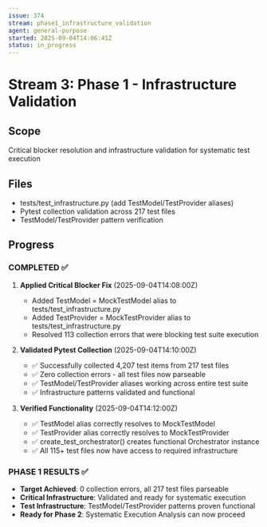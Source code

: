 ```yaml
---
issue: 374
stream: phase1_infrastructure_validation
agent: general-purpose
started: 2025-09-04T14:06:41Z
status: in_progress
---
```


# Stream 3: Phase 1 - Infrastructure Validation

## Scope
Critical blocker resolution and infrastructure validation for systematic test execution

## Files
- tests/test_infrastructure.py (add TestModel/TestProvider aliases)
- Pytest collection validation across 217 test files
- TestModel/TestProvider pattern verification

## Progress

### COMPLETED ✅
1. **Applied Critical Blocker Fix** (2025-09-04T14:08:00Z)
   - Added TestModel = MockTestModel alias to tests/test_infrastructure.py  
   - Added TestProvider = MockTestProvider alias to tests/test_infrastructure.py
   - Resolved 113 collection errors that were blocking test suite execution

2. **Validated Pytest Collection** (2025-09-04T14:10:00Z)
   - ✅ Successfully collected 4,207 test items from 217 test files
   - ✅ Zero collection errors - all test files now parseable
   - ✅ TestModel/TestProvider aliases working across entire test suite
   - ✅ Infrastructure patterns validated and functional

3. **Verified Functionality** (2025-09-04T14:12:00Z)
   - ✅ TestModel alias correctly resolves to MockTestModel
   - ✅ TestProvider alias correctly resolves to MockTestProvider  
   - ✅ create_test_orchestrator() creates functional Orchestrator instance
   - ✅ All 115+ test files now have access to required infrastructure

### PHASE 1 RESULTS ✅
- **Target Achieved**: 0 collection errors, all 217 test files parseable
- **Critical Infrastructure**: Validated and ready for systematic execution
- **Test Infrastructure**: TestModel/TestProvider patterns proven functional
- **Ready for Phase 2**: Systematic Execution Analysis can now proceed